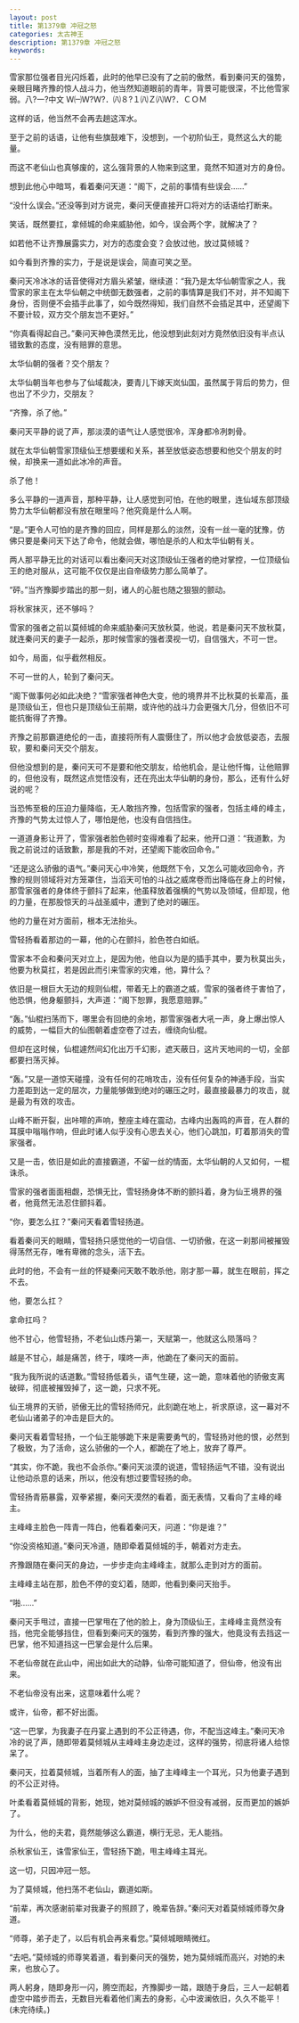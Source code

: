 ```yaml
---
layout: post
title: 第1379章 冲冠之怒
categories: 太古神王
description: 第1379章 冲冠之怒
keywords:
---
```


雪家那位强者目光闪烁着，此时的他早已没有了之前的傲然，看到秦问天的强势，亲眼目睹齐豫的惊人战斗力，他当然知道眼前的青年，背景可能很深，不比他雪家弱。八?一?中文 Ｗ㈠Ｗ?Ｗ?．㈧８?１㈧Ｚ㈧Ｗ?．ＣＯＭ

这样的话，他当然不会再去趟这浑水。

至于之前的话语，让他有些旗鼓难下，没想到，一个初阶仙王，竟然这么大的能量。

而这不老仙山也真够废的，这么强背景的人物来到这里，竟然不知道对方的身份。

想到此他心中暗骂，看着秦问天道：“阁下，之前的事情有些误会……”

“没什么误会。”还没等到对方说完，秦问天便直接开口将对方的话语给打断来。

笑话，既然要扛，拿倾城的命来威胁他，如今，误会两个字，就解决了？

如若他不让齐豫展露实力，对方的态度会变？会放过他，放过莫倾城？

如今看到齐豫的实力，于是说是误会，简直可笑之至。

秦问天冷冰冰的话音使得对方眉头紧皱，继续道：“我乃是太华仙朝雪家之人，我雪家的家主在太华仙朝之中统御无数强者，之前的事情算是我们不对，并不知阁下身份，否则便不会插手此事了，如今既然得知，我们自然不会插足其中，还望阁下不要计较，双方交个朋友岂不更好。”

“你真看得起自己。”秦问天神色漠然无比，他没想到此刻对方竟然依旧没有半点认错致歉的态度，没有赔罪的意思。

太华仙朝的强者？交个朋友？

太华仙朝当年也参与了仙域裁决，要青儿下嫁天岚仙国，虽然属于背后的势力，但也出了不少力，交朋友？

“齐豫，杀了他。”

秦问天平静的说了声，那淡漠的语气让人感觉很冷，浑身都冷冽刺骨。

就在太华仙朝雪家顶级仙王想要缓和关系，甚至放低姿态想要和他交个朋友的时候，却换来一道如此冰冷的声音。

杀了他！

多么平静的一道声音，那种平静，让人感觉到可怕，在他的眼里，连仙域东部顶级势力太华仙朝都没有放在眼里吗？他究竟是什么人啊。

“是。”更令人可怕的是齐豫的回应，同样是那么的淡然，没有一丝一毫的犹豫，仿佛只要是秦问天下达了命令，他就会做，哪怕是杀的人和太华仙朝有关。

两人那平静无比的对话可以看出秦问天对这顶级仙王强者的绝对掌控，一位顶级仙王的绝对服从，这可能不仅仅是出自帝级势力那么简单了。

“砰。”当齐豫脚步踏出的那一刻，诸人的心脏也随之狠狠的颤动。

将秋家抹灭，还不够吗？

雪家的强者之前以莫倾城的命来威胁秦问天放秋莫，他说，若是秦问天不放秋莫，就连秦问天的妻子一起杀，那时候雪家的强者漠视一切，自信强大，不可一世。

如今，局面，似乎截然相反。

不可一世的人，轮到了秦问天。

“阁下做事何必如此决绝？”雪家强者神色大变，他的境界并不比秋莫的长辈高，虽是顶级仙王，但也只是顶级仙王前期，或许他的战斗力会更强大几分，但依旧不可能抗衡得了齐豫。

齐豫之前那霸道绝伦的一击，直接将所有人震慑住了，所以他才会放低姿态，去服软，要和秦问天交个朋友。

但他没想到的是，秦问天可不是要和他交朋友，给他机会，是让他忏悔，让他赔罪的，但他没有，既然这点觉悟没有，还在亮出太华仙朝的身份，那么，还有什么好说的呢？

当恐怖至极的压迫力量降临，无人敢挡齐豫，包括雪家的强者，包括主峰的峰主，齐豫的气势太过惊人了，哪怕是他，也没有自信挡住。

一道道身影让开了，雪家强者脸色顿时变得难看了起来，他开口道：“我道歉，为我之前说过的话致歉，那是我的不对，还望阁下能收回命令。”

“还是这么骄傲的语气。”秦问天心中冷笑，他既然下令，又怎么可能收回命令，齐豫的规则领域将对方笼罩住，当滔天可怕的斗战之威席卷而出降临在身上的时候，那雪家强者的身体终于颤抖了起来，他虽释放着强横的气势以及领域，但却现，他的力量，在那股惊天的斗战圣威中，遭到了绝对的碾压。

他的力量在对方面前，根本无法抬头。

雪轻扬看着那边的一幕，他的心在颤抖，脸色苍白如纸。

雪家本不会和秦问天对立上，是因为他，他自以为是的插手其中，要为秋莫出头，他要为秋莫扛，若是因此而引来雪家的灾难，他，算什么？

依旧是一根巨大无边的规则仙棍，带着无上的霸道之威，雪家的强者终于害怕了，他恐惧，他身躯颤抖，大声道：“阁下恕罪，我愿意赔罪。”

“轰。”仙棍扫荡而下，哪里会有回绝的余地，那雪家强者大吼一声，身上爆出惊人的威势，一幅巨大的仙图朝着虚空卷了过去，缠绕向仙棍。

但却在这时候，仙棍遽然间幻化出万千幻影，遮天蔽日，这片天地间的一切，全部都要扫荡灭掉。

“轰。”又是一道惊天碰撞，没有任何的花哨攻击，没有任何复杂的神通手段，当实力差距到达一定的层次，力量能够做到绝对的碾压之时，最直接最暴力的攻击，就是最为有效的攻击。

山峰不断开裂，出咔嚓的声响，整座主峰在震动，古峰内出轰鸣的声音，在人群的耳膜中嗡嗡作响，但此时诸人似乎没有心思去关心，他们心跳加，盯着那消失的雪家强者。

又是一击，依旧是如此的直接霸道，不留一丝的情面，太华仙朝的人又如何，一棍诛杀。

雪家的强者面面相觑，恐惧无比，雪轻扬身体不断的颤抖着，身为仙王境界的强者，他竟然无法忍住颤抖着。

“你，要怎么扛？”秦问天看着雪轻扬道。

看着秦问天的眼睛，雪轻扬只感觉他的一切自信、一切骄傲，在这一刹那间被摧毁得荡然无存，唯有卑微的念头，活下去。

此时的他，不会有一丝的怀疑秦问天敢不敢杀他，刚才那一幕，就生在眼前，挥之不去。

他，要怎么扛？

拿命扛吗？

他不甘心，他雪轻扬，不老仙山炼丹第一，天赋第一，他就这么陨落吗？

越是不甘心，越是痛苦，终于，噗咚一声，他跪在了秦问天的面前。

“我为我所说的话道歉。”雪轻扬低着头，语气生硬，这一跪，意味着他的骄傲支离破碎，彻底被摧毁掉了，这一跪，只求不死。

仙王境界的天骄，骄傲无比的雪轻扬师兄，此刻跪在地上，祈求原谅，这一幕对不老仙山诸弟子的冲击是巨大的。

秦问天看着雪轻扬，一个仙王能够跪下来是需要勇气的，雪轻扬对他的恨，必然到了极致，为了活命，这么骄傲的一个人，都跪在了地上，放弃了尊严。

“其实，你不跪，我也不会杀你。”秦问天淡漠的说道，雪轻扬运气不错，没有说出让他动杀意的话来，所以，他没有想过要雪轻扬的命。

雪轻扬青筋暴露，双拳紧握，秦问天漠然的看着，面无表情，又看向了主峰的峰主。

主峰峰主脸色一阵青一阵白，他看着秦问天，问道：“你是谁？”

“你没资格知道。”秦问天冷道，随即牵着莫倾城的手，朝着对方走去。

齐豫跟随在秦问天的身边，一步步走向主峰峰主，就那么走到对方的面前。

主峰峰主站在那，脸色不停的变幻着，随即，他看到秦问天抬手。

“啪……”

秦问天手甩过，直接一巴掌甩在了他的脸上，身为顶级仙王，主峰峰主竟然没有挡，他完全能够挡住，但看到秦问天的强势，看到齐豫的强大，他竟没有去挡这一巴掌，他不知道挡这一巴掌会是什么后果。

不老仙帝就在此山中，闹出如此大的动静，仙帝可能知道了，但仙帝，他没有出来。

不老仙帝没有出来，这意味着什么呢？

或许，仙帝，都不好出面。

“这一巴掌，为我妻子在丹宴上遇到的不公正待遇，你，不配当这峰主。”秦问天冷冷的说了声，随即带着莫倾城从主峰峰主身边走过，这样的强势，彻底将诸人给惊呆了。

秦问天，拉着莫倾城，当着所有人的面，抽了主峰峰主一个耳光，只为他妻子遇到的不公正对待。

叶柔看着莫倾城的背影，她现，她对莫倾城的嫉妒不但没有减弱，反而更加的嫉妒了。

为什么，他的夫君，竟然能够这么霸道，横行无忌，无人能挡。

杀秋家仙王，诛雪家仙王，雪轻扬下跪，甩主峰峰主耳光。

这一切，只因冲冠一怒。

为了莫倾城，他扫荡不老仙山，霸道如斯。

“前辈，再次感谢前辈对我妻子的照顾了，晚辈告辞。”秦问天对着莫倾城师尊欠身道。

“师尊，弟子走了，以后有机会再来看您。”莫倾城眼睛微红。

“去吧。”莫倾城的师尊笑着道，看到秦问天的强势，她为莫倾城而高兴，对她的未来，也放心了。

两人躬身，随即身形一闪，腾空而起，齐豫脚步一踏，跟随于身后，三人一起朝着虚空中踏步而去，无数目光看着他们离去的身影，心中波澜依旧，久久不能平！(未完待续。)
